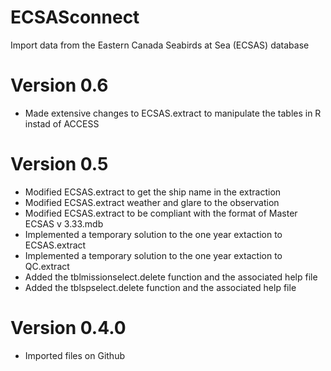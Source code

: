 ECSASconnect
=======
Import data from the Eastern Canada Seabirds at Sea (ECSAS) database

Version 0.6
=======
* Made extensive changes to ECSAS.extract to manipulate the tables in R instad of ACCESS

Version 0.5
=======
* Modified ECSAS.extract to get the ship name in the extraction
* Modified ECSAS.extract weather and glare to the observation
* Modified ECSAS.extract to be compliant with the format of Master ECSAS v 3.33.mdb
* Implemented a temporary solution to the one year extaction to ECSAS.extract
* Implemented a temporary solution to the one year extaction to QC.extract
* Added the tblmissionselect.delete function and the associated help file
* Added the tblspselect.delete function and the associated help file

Version 0.4.0
=======
* Imported files on Github
